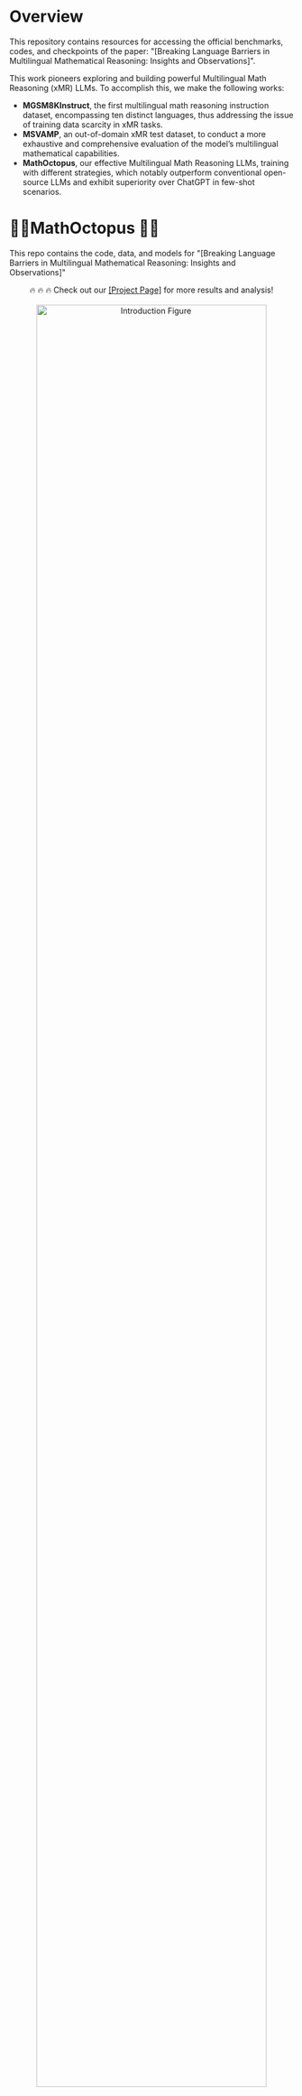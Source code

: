 
# Overview

This repository contains resources for accessing the official benchmarks, codes, and checkpoints of the paper: "[Breaking Language Barriers in Multilingual Mathematical Reasoning: Insights and Observations]".


This work pioneers exploring and building powerful  Multilingual Math Reasoning (xMR) LLMs. To accomplish this, we make the following works:

- **MGSM8KInstruct**,  the first multilingual math reasoning instruction dataset,  encompassing ten distinct languages, thus addressing the issue of training data scarcity in xMR tasks.
- **MSVAMP**, an out-of-domain xMR test dataset, to conduct a more exhaustive and comprehensive evaluation of the model’s multilingual mathematical capabilities.
- **MathOctopus**, our effective Multilingual Math Reasoning  LLMs,  training with  different strategies, which notably outperform conventional open-source LLMs and exhibit superiority over ChatGPT in few-shot scenarios.



# 🐙🐙**MathOctopus** 🐙🐙
This repo contains the code, data, and models for "[Breaking Language Barriers in Multilingual Mathematical Reasoning: Insights and Observations]"

<div align="center">
 🔥 🔥 🔥 Check out our <a href = "https://mathoctopus.github.io/">[Project Page]</a> for more results and analysis!
</div>

<br>
<div align="center">
  <img src="new_model.png" width="90%" title="Introduction Figure">
</div>

## Official Website

### 🤗Datasets 

Our collected MGSM8KInstruct training dataset and MSVAMP testset both contain 10 languages:

- Spanish
- French
- German
- Russian
- Chinese
- Japanese
- Thai
- Swahili
- Bengali
- Telugu

#### **MGSM8KInstruct**

| Training Dataset      | En      | Sw      | Zh      | Bn      | De      | Es      | Fr      | Ja      | Ru      | Th      | Overall |
|:----------------------|:--------|:--------|:--------|:--------|:--------|:--------|:--------|:--------|:--------|:--------|:--------|
| MGSM8KInstruct        | 7473    | 7472    | 7466    | 6539    | 7466    | 7470    | 7469    | 7471    | 7361    | 7473    | **73.6K**   |


#### **MSVAMP**

| Test Dataset      | En      | Sw      | Zh      | Bn      | De      | Es      | Fr      | Ja      | Ru      | Th      | Overall |
|:----------------------|:--------|:--------|:--------|:--------|:--------|:--------|:--------|:--------|:--------|:--------|:--------|
| MSVAMP                | 1000    | 1000    | 1000    | 1000    | 1000    | 1000    | 1000    | 1000    | 1000    | 1000    | **10K**   |

#### Usage

Our dataset and models will be all available at Huggingface, soon!

🦑🦑🦑🦑
<!--

🤗 [MGSM8KInstruct_Parallel Dataset](https://huggingface.co/datasets/Mathoctopus/GSM8KInstruct_Parallel)

🤗 [MGSM8KInstruct_Cross Dataset](https://huggingface.co/datasets/Mathoctopus/MGSM8KInstruct_Cross)

🤗 [MSVAMP Dataset](https://huggingface.co/datasets/Mathoctopus/MSVAMP)

-->
Or you can directly download them in our data folder.

##  🤗Models
|  Base Model: LLama   	| Parallel-Training                                         	| Cross-Training                                                       	|
|-----	|---------------------------------------------------------------	|---------------------------------------------------------------------------	|
| 7B-LLaMA 2  	| 🐙 [MathOctopus-Parallel-7B](https://huggingface.co/Mathoctopus/Parallel_7B)   	| 🐙 [MathOctopus-Cross-7B](https://huggingface.co/Mathoctopus/Cross_7B)  	|
|| 🐙[MathOctopus-Parallel-xRFT-7B](https://huggingface.co/Mathoctopus/Parallel_xRFT_7B)|🐙[MathOctopus-Cross-xRFT-7B](https://huggingface.co/Mathoctopus/Cross_xRFT_7B)|
| 13B-LLaMA 2 	| 🐙 [MathOctopus-Parallel-13B](https://huggingface.co/Mathoctopus/Parallel_13B/tree/main) 	| 🐙 [MathOctopus-Cross-13B](https://huggingface.co/Mathoctopus/Cross_13B)	|
|| 🐙[MathOctopus-Parallel-xRFT-13B](https://huggingface.co/Mathoctopus/Parallel_xRFT_13B)|🐙[MathOctopus-Cross-xRFT-13B]|
| 33B-LLaMA 1 	| 🐙 [MathOctopus-Parallel-33B]                                                           	| 🐙 [MathOctopus-Cross-33B] 	|
| 70B-LLaMA 2 	| Coming soon!	| Coming Soon!      |

*-Parallel refers to our model trained with the parallel-training strategy. 

*-Cross refers to our model trained with cross-training strategy. 

*-xRFT means we train the model with multilingual rejection sampling.
## **Results**
We evaluate our models in two datasets: MGSM and MSVAMP
### **Overall Results on MGSM**

| 7B Model                        | En      | Sw      | Zh      | Bn      | De      | Es      | Fr      | Ja      | Ru      | Th      | Overall |
|:--------------------------------|:--------|:--------|:--------|:--------|:--------|:--------|:--------|:--------|:--------|:--------|:--------|
| MathOctopus<sup>C</sup>         | 52.0    | 23.6    | 31.6    | 18.8    | 38.0    | 39.2    | 36.4    | 27.2    | 33.6    | 21.6    | 32.2    |
| **xRFT**-MathOctopus<sup>C</sup>| 51.2    | 24.0    | 33.2    | 18.8    | 36.0    | 41.2    | 37.6    | 29.6    | 36.4    | 25.2    | 33.3    |
| MathOctopus<sup>P</sup>-LoRA    | 30.4    | 15.2    | 23.6    | 10.4    | 22.8    | 24.8    | 26.4    | 18.0    | 22.0    | 14.8    | 20.8    |
| MathOctopus<sup>P</sup>         | 52.4    | 39.2    | 38.4    | 28.8    | 44.8    | 42.4    | 43.6    | 36.0    | 39.6    | 34.4    | 40.0    |
| **xRFT**-MathOctopus<sup>P</sup>| 54.8    | 38.4    | 45.2    | 33.2    | 43.6    | 45.2    | 38.0    | 35.6    | 48.4    | 36.4    | 41.9    |
<p></p >

| 13B Model                       | En      | Sw      | Zh      | Bn      | De      | Es      | Fr      | Ja      | Ru      | Th      | Overall |
|:--------------------------------|:--------|:--------|:--------|:--------|:--------|:--------|:--------|:--------|:--------|:--------|:--------|
| MathOctopus<sup>C</sup>         | 56.4    | 27.2    | 39.2    | 24.0    | 47.6    | 49.6    | 47.6    | 40.4    | 42.0    | 24.8    | 39.9    |
| **xRFT**-MathOctopus<sup>C</sup>| 53.6    | 28.0    | 45.2    | 21.2    | 48.0    | 46.4    | 46.0    | 35.2    | 45.6    | 28.8    | 39.8    |
| MathOctopus<sup>P</sup>         | 53.2    | 42.8    | 48.8    | 35.2    | 44.4    | 48.0    | 48.4    | 43.2    | 47.6    | 46.8    | 45.8    |
| **xRFT**-MathOctopus<sup>P</sup>| 51.6    | 46.0    | 51.2    | 42.0    | 49.2    | 53.2    | 49.6    | 39.6    | 47.6    | 46.0    | 47.6    |
<p></p >

| 30-34B Model                    | En      | Sw      | Zh      | Bn      | De      | Es      | Fr      | Ja      | Ru      | Th      | Overall |
|:--------------------------------|:--------|:--------|:--------|:--------|:--------|:--------|:--------|:--------|:--------|:--------|:--------|
| MathOctopus<sup>C</sup>         | 55.6    | 24.4    | 36.0    | 19.2    | 40.4    | 51.2    | 44.4    | 27.2    | 37.2    | 21.6    | 35.7    |
| **xRFT**-MathOctopus<sup>C</sup>| 53.6    | 27.6    | 34.4    | 19.2    | 47.2    | 47.6    | 44.8    | 30.8    | 38.8    | 22.8    | 36.7    |
| MathOctopus<sup>P</sup>         | 56.4    | 46.8    | 52.0    | 35.2    | 47.2    | 53.2    | 48.0    | 39.2    | 45.6    | 41.2    | 46.5    |
| **xRFT**-MathOctopus<sup>P</sup>| 51.6    | 47.2    | 52.4    | 37.6    | 51.2    | 52.8    | 44.4    | 41.6    | 50.0    | 47.6    | 47.6    |


### **Overall Results on MSVAMP**

| 7B Model                        | En      | Sw      | Zh      | Bn      | De      | Es      | Fr      | Ja      | Ru      | Th      | Overall |
|:--------------------------------|:--------|:--------|:--------|:--------|:--------|:--------|:--------|:--------|:--------|:--------|:--------|
| MathOctopus<sup>C</sup>         | 49.2    | 36.6    | 43.6    | 30.2    | 48.6    | 46.8    | 46.4    | 42.5    | 46.7    | 34.0    | 42.5    |
| **xRFT**-MathOctopus<sup>C</sup>| 49.9    | 37.7    | 43.3    | 32.9    | 46.5    | 47.6    | 47.3    | 42.7    | 46.6    | 36.2    | 43.1    |
| MathOctopus<sup>P</sup>-LoRA    | 30.4    | 15.2    | 23.6    | 10.4    | 22.8    | 24.8    | 26.4    | 18.0    | 22.0    | 14.8    | 20.8    |
| MathOctopus<sup>P</sup>         | 46.5    | 40.1    | 42.5    | 29.1    | 43.5    | 45.4    | 46.0    | 42.5    | 45.4    | 35.7    | 41.7    |
| **xRFT**-MathOctopus<sup>P</sup>| 46.8    | 42.3    | 43.2    | 32.8    | 43.1    | 44.5    | 45.3    | 43.2    | 42.1    | 40.5    | 42.4    |
<p></p >

| 13B Model                       | En      | Sw      | Zh      | Bn      | De      | Es      | Fr      | Ja      | Ru      | Th      | Overall |
|:--------------------------------|:--------|:--------|:--------|:--------|:--------|:--------|:--------|:--------|:--------|:--------|:--------|
| MathOctopus<sup>C</sup>         | 56.6    | 40.4    | 49.0    | 30.3    | 50.9    | 54.2    | 54.7    | 46.3    | 52.4    | 35.7    | 47.1    |
| **xRFT**-MathOctopus<sup>C</sup>| 52.9    | 41.9    | 49.2    | 34.1    | 50.5    | 52.8    | 51.5    | 45.8    | 50.2    | 35.7    | 46.5    |
| MathOctopus<sup>P</sup>         | 50.7    | 43.4    | 42.6    | 31.8    | 48.4    | 49.4    | 50.6    | 41.1    | 46.9    | 39.3    | 44.4    |
| **xRFT**-MathOctopus<sup>P</sup>| 44.6    | 43.4    | 46.4    | 34.2    | 47.7    | 48.2    | 49.9    | 43.1    | 48.2    | 39.5    | 44.5    |
<p></p >

| 30-34B Model                    | En      | Sw      | Zh      | Bn      | De      | Es      | Fr      | Ja      | Ru      | Th      | Overall |
|:--------------------------------|:--------|:--------|:--------|:--------|:--------|:--------|:--------|:--------|:--------|:--------|:--------|
| MathOctopus<sup>C</sup>         | 51.5    | 42.1    | 46.2    | 23.2    | 50.5    | 52.1    | 52.9    | 42.2    | 50.5    | 33.4    | 44.5    |
| **xRFT**-MathOctopus<sup>C</sup>| 48.1    | 42.8    | 43.6    | 23.3    | 48.7    | 50.0    | 48.9    | 43.4    | 44.6    | 35.5    | 42.9    |
| MathOctopus<sup>P</sup>         | 56.4    | 46.8    | 52.0    | 35.2    | 47.2    | 53.2    | 48.0    | 39.2    | 45.6    | 41.2    | 46.5    |
| **xRFT**-MathOctopus<sup>P</sup>| 48.0    | 42.3    | 46.1    | 36.2    | 47.5    | 48.5    | 48.3    | 45.8    | 47.2    | 41.2    | 45.1    |


### **MathOctopus in English**

| Models                          | GSM8K   | SVAMP   |
|:--------------------------------|:--------|:--------|
| LLaMA 2-7B                      | 42.4    | 38.3    |
| MathOctopus<sup>P</sup>-7B      | 49.3    | 46.8    |
| MathOctopus<sup>C</sup>-7B      | 50.8    | 49.3    |
| LLaMA 2-13B                     | 51.0    | 50.9    |
| MathOctopus<sup>P</sup>-13B     | 55.5    | 52.1    |
| MathOctopus<sup>C</sup>-13B     | 56.6    | 56.6    |
| LLaMA 1-33B                     | 50.0    | 49.0    |
| MathOctopus<sup>P</sup>-33B     | 56.0    | 52.5    |
| MathOctopus<sup>C</sup>-33B     | 53.7    | 51.5    |


## **Table of Contents**

- [ℹ Introduction](#introduction)
- [⚙️ Installation](#installation)
- [🛠️ Training and Inference](#training-and-inference)
- [📜 License](#license)
- [📖 Citation](#citation)

## **Introduction**
We introduce 🐙 MathOctopus, a series of open-source large language models (LLMs) specifically tailored for multilingual math problem-solving. The MathOctopus models are trained on 🤗 MGSM8KInstruct Dataset, encompassing ten distinct languages. MathOctopus notably outperforms conventional open-source LLMs and exhibits superiority over ChatGPT in few-shot scenarios.

## **Installation**

Clone this repository and install the required packages:

```bash
git clone https://github.com/nuochenpku/MathOctopus.git
cd MathOctopus
pip install -r requirements.txt
```

## **Training and Inference**

### **Data Loading**

Run the following command to preprocess the data from our Instruct in the Parallel-training setting:

```python
from datasets import load_dataset

dataset = load_dataset("https://huggingface.co/datasets/Mathoctopus/GSM8KInstruct_Parallel")
```

### **Quick Start**
To play with our model, run:

```python
# Use a pipeline as a high-level helper
from transformers import pipeline

pipe = pipeline("text-generation", model="Mathoctopus/Parallel_7B")

alpaca_template = "Below is an instruction that describes a task. Write a response that appropriately completes the request in {lang}. Please answer in {lang}. \n### Instruction:\n{query}\n\n### Response:"

query = "Janet's ducks lay 16 eggs per day. She eats three for breakfast every morning and bakes muffins for her friends every day with four. She sells the remainder at the farmers' market daily for $2 per fresh duck egg. How much in dollars does she make every day at the farmers' market?"



### You can let MathOctopus output in a specific language.
language = English

input = alpaca_template.format(lang= language, query = query)

output = pipeline(input)[0]['generated_text']
print(output)
```

### **Evaluation**

To replicate the experimental results of MGSM in our paper, run:

```bash
CUDA_VISIBLE_DEVICES=1 python3  generate_and_eval.py --model_path $MODEL_PATH \
    --streategy Parallel \
    --batch_size 32 \
&> $MODEL_PATH/mgsm_Parallel_testbf16.log 
```

To replicate the experimental results of MSVAMP in our paper, run:

```bash

CUDA_VISIBLE_DEVICES=1 python3  svamp_test.py --model_path $MODEL_PATH \
    --streategy Parallel \
    --batch_size 32 \
&> $MODEL_PATH/svamp_parallel_testbf16.log &
```
--strategy should be ***Parallel*** or ***Cross***. If you want to test in a specific language, you can add --lang_only $lang.


#### **Large-scale Evaluation**

If you have four GPUs, you can get test models with parallel/cross strategy in two datasets via:

```bash

bash test_xmath.sh
```




### **Fine-tuning**

To train the 7B/13B model, run:

```bash
cd step1_supervised_finetuning
bash training_scripts/single_node/run_llama2.sh
```

which consists of the following commands:


```bash

#!/bin/bash
# Copyright (c) Microsoft Corporation.
# SPDX-License-Identifier: Apache-2.0
# local/xjsonfile/rftV2
# DeepSpeed Team
OUTPUT=$1
ZERO_STAGE=$2
MODEL_PATH=$3
DATA_PATH=$4
if [ "$OUTPUT" == "" ]; then
    OUTPUT=./OUTPUT
fi
if [ "$ZERO_STAGE" == "" ]; then
    ZERO_STAGE=3
fi
mkdir -p $OUTPUT

deepspeed --include localhost:0,1,2,3 --master_port=29500 main.py  \
   --data_path $DATA_PATH \
   --data_split 10,0,0 \
   --model_name_or_path $MODEL_PATH \
   --per_device_train_batch_size 8 \
   --per_device_eval_batch_size 8 \
   --max_seq_len 512 \
   --learning_rate 2e-5  \
   --weight_decay 0. \
   --num_train_epochs 3  \
   --gradient_accumulation_steps 4 \
   --lr_scheduler_type cosine \
   --num_warmup_steps 0 \
   --seed 1234 \
   --gradient_checkpointing \
   --zero_stage $ZERO_STAGE \
   --deepspeed \
   --output_dir $OUTPUT \
   &> $OUTPUT/training.log
```

To train the 34B/70B model, run:
```bash
cd step1_supervised_finetuning
bash training_scripts/single_node/run_llama_30b.sh
```




## **Citation**

Please cite our paper if you use our data, model or code. Please also kindly cite the original dataset papers. 

```
@misc{chen2023breaking,
      title={Breaking Language Barriers in Multilingual Mathematical Reasoning: Insights and Observations}, 
      author={Nuo Chen and Zinan Zheng and Ning Wu and Linjun Shou and Ming Gong and Yangqiu Song and Dongmei Zhang and Jia Li},
      year={2023},
      eprint={2310.20246},
      archivePrefix={arXiv},
      primaryClass={cs.CL}
}
```


